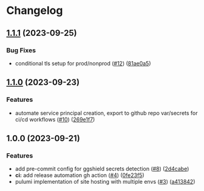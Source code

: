 # Changelog

## [1.1.1](https://github.com/kevholmes/elyclover.com-infra/compare/v1.1.0...v1.1.1) (2023-09-25)


### Bug Fixes

* conditional tls setup for prod/nonprod ([#12](https://github.com/kevholmes/elyclover.com-infra/issues/12)) ([81ae0a5](https://github.com/kevholmes/elyclover.com-infra/commit/81ae0a52df238a76012df7a6edd3089fffaba74a))

## [1.1.0](https://github.com/kevholmes/elyclover.com-infra/compare/v1.0.0...v1.1.0) (2023-09-23)


### Features

* automate service principal creation, export to github repo var/secrets for ci/cd workflows ([#10](https://github.com/kevholmes/elyclover.com-infra/issues/10)) ([269e1f7](https://github.com/kevholmes/elyclover.com-infra/commit/269e1f73349a17ade88f0bc69415a70f9277329d))

## 1.0.0 (2023-09-21)


### Features

* add pre-commit config for ggshield secrets detection ([#8](https://github.com/kevholmes/elyclover.com-infra/issues/8)) ([2d4cabe](https://github.com/kevholmes/elyclover.com-infra/commit/2d4cabeff607e0348be21cca07fe9e45ef6a6b23))
* **ci:** add release automation gh action ([#4](https://github.com/kevholmes/elyclover.com-infra/issues/4)) ([0fe23f5](https://github.com/kevholmes/elyclover.com-infra/commit/0fe23f58a5fef627e040406f9b71ffe4e43bc227))
* pulumi implementation of site hosting with multiple envs ([#3](https://github.com/kevholmes/elyclover.com-infra/issues/3)) ([a413842](https://github.com/kevholmes/elyclover.com-infra/commit/a4138424979e301908091addb2808aac6bf72fb8))
